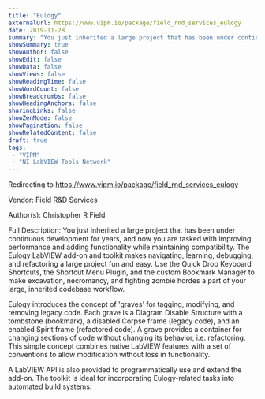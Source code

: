 ```yaml
---
title: "Eulogy"
externalUrl: https://www.vipm.io/package/field_rnd_services_eulogy
date: 2019-11-28
summary: "You just inherited a large project that has been under continuous development for years, and now you are tasked with improving performance and adding functionality while maintaining compatibility."
showSummary: true
showAuthor: false
showEdit: false
showData: false
showViews: false
showReadingTime: false
showWordCount: false
showBreadcrumbs: false
showHeadingAnchors: false
sharingLinks: false
showZenMode: false
showPagination: false
showRelatedContent: false
draft: true
tags:
 - "VIPM"
 - "NI LabVIEW Tools Network"
---
```


Redirecting to https://www.vipm.io/package/field_rnd_services_eulogy

Vendor: Field R&D Services

Author(s): Christopher R Field
 
Full Description:
You just inherited a large project that has been under continuous development for years, and now you are tasked with improving performance and adding functionality while maintaining compatibility. The Eulogy LabVIEW add-on and toolkit makes navigating, learning, debugging, and refactoring a large project fun and easy. Use the Quick Drop Keyboard Shortcuts, the Shortcut Menu Plugin, and the custom Bookmark Manager to make excavation, necromancy, and fighting zombie hordes a part of your large, inherited codebase workflow.

Eulogy introduces the concept of 'graves' for tagging, modifying, and removing legacy code. Each grave is a Diagram Disable Structure with a tombstone (bookmark), a disabled Corpse frame (legacy code), and an enabled Spirit frame (refactored code). A grave provides a container for changing sections of code without changing its behavior, i.e. refactoring. This simple concept combines native LabVIEW features with a set of conventions to allow modification without loss in functionality. 

A LabVIEW API is also provided to programmatically use and extend the add-on. The toolkit is ideal for incorporating Eulogy-related tasks into automated build systems.